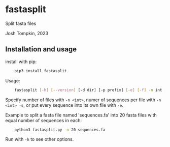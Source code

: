 # fastasplit
Split fasta files

Josh Tompkin, 2023

## Installation and usage

install with pip:
```bash
    pip3 install fastasplit
```

Usage:
```bash
    fastasplit [-h] [--version] [-d dir] [-p prefix] [-e] [-f] -n int [-s] [-q] [-v] fasta
```

Specify number of files with `-n <int>`, numer of sequences per file with `-n <int> -s`, or put every sequence into its own file with `-e`.

Example to split a fasta file named 'sequences.fa' into 20 fasta files with equal number of sequences in each:
```bash
    python3 fastasplit.py -n 20 sequences.fa
```

Run with `-h` to see other options.
